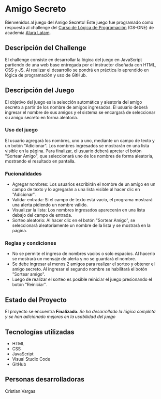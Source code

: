 # Amigo Secreto
Bienvenidos al juego del Amigo Secreto!
Este juego fue programado como respuesta al challenge del [Curso de Lógica de Programación](https://www.aluracursos.com/cursos-online-programacao/logica-de-programacion) (G8-ONE) de academia [Alura Latam](https://www.aluracursos.com/).

## Descripción del Challenge
El challenge consiste en desarrollar la lógica del juego en JavaScript partiendo de una web base entregada por el instructor diseñada con HTML, CSS y JS.
Al realizar el desarrollo se pondrá en práctica lo aprendido en lógica de programación y uso de GitHub.

## Descripción del Juego
El objetivo del juego es la selección automática y aleatoria del amigo secreto a partir de los nombre de amigos ingresados.
El usuario deberá ingresar el nombre de sus amigos y el sistema se encargará de seleccionar su amigo secreto en forma aleatoria.

### Uso del juego
El usuario agregará los nombres, uno a uno, mediante un campo de texto y un botón "Adicionar". Los nombres ingresados se mostrarán en una lista visible en la página. Para finalizar, el usuario deberá apretar el botón "Sortear Amigo", que seleccionará uno de los nombres de forma aleatoria, mostrando el resultado en pantalla.

### Fucionalidades

* Agregar nombres: Los usuarios escribirán el nombre de un amigo en un campo de texto y lo agregarán a una lista visible al hacer clic en "Adicionar".
* Validar entrada: Si el campo de texto está vacío, el programa mostrará una alerta pidiendo un nombre válido.
* Visualizar la lista: Los nombres ingresados aparecerán en una lista debajo del campo de entrada.
* Sorteo aleatorio: Al hacer clic en el botón "Sortear Amigo", se seleccionará aleatoriamente un nombre de la lista y se mostrará en la página.

### Reglas y condiciones
* No se permite el ingreso de nombres vacíos o solo espacios. Al hacerlo se mostrará un mensaje de alerta y no se guardará el nombre.
* Se debe ingresar al menos 2 amigos para realizar el sorteo y obtener el amigo secreto. Al ingresar el segundo nombre se habilitará el botón "Sortear amigo".
* Luego de realizar el sorteo es posible reiniciar el juego presionando el botón "Reiniciar".

## Estado del Proyecto
El proyecto se encuentra **Finalizado**.
_Se ha desarrollado la lógica completa y se han adicionado mejoras en la usabilidad del juego_

## Tecnologías utilizadas
* HTML 
* CSS
* JavaScript
* Visual Studio Code
* GitHub

## Personas desarrolladoras
Cristian Vargas
